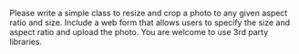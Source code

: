 Please write a 
simple class to resize and crop a photo
 to any given aspect ratio and size. 
 Include a web form that allows users
  to specify the size and aspect ratio and upload the photo. 
  You are welcome to use 3rd party libraries.